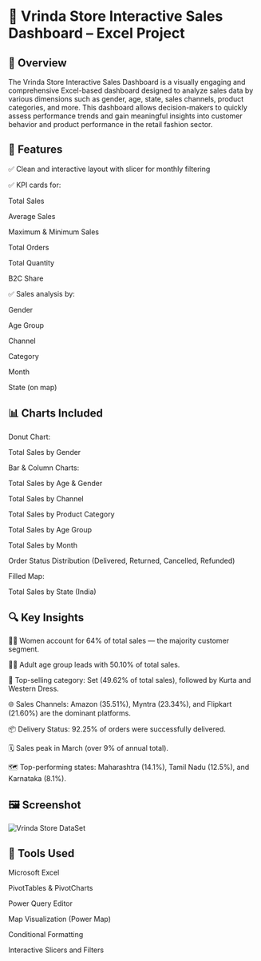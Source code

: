 # 👗 Vrinda Store Interactive Sales Dashboard – Excel Project

## 📝 Overview
The Vrinda Store Interactive Sales Dashboard is a visually engaging and comprehensive Excel-based dashboard designed to analyze sales data by various dimensions such as gender, age, state, sales channels, product categories, and more. This dashboard allows decision-makers to quickly assess performance trends and gain meaningful insights into customer behavior and product performance in the retail fashion sector.

## 🌟 Features
✅ Clean and interactive layout with slicer for monthly filtering

✅ KPI cards for:

Total Sales

Average Sales

Maximum & Minimum Sales

Total Orders

Total Quantity

B2C Share

✅ Sales analysis by:

Gender

Age Group

Channel

Category

Month

State (on map)

## 📊 Charts Included
Donut Chart:

Total Sales by Gender

Bar & Column Charts:

Total Sales by Age & Gender

Total Sales by Channel

Total Sales by Product Category

Total Sales by Age Group

Total Sales by Month

Order Status Distribution (Delivered, Returned, Cancelled, Refunded)

Filled Map:

Total Sales by State (India)

## 🔍 Key Insights
👩‍🦰 Women account for 64% of total sales — the majority customer segment.

🧑‍🦱 Adult age group leads with 50.10% of total sales.

🛒 Top-selling category: Set (49.62% of total sales), followed by Kurta and Western Dress.

🌐 Sales Channels: Amazon (35.51%), Myntra (23.34%), and Flipkart (21.60%) are the dominant platforms.

📦 Delivery Status: 92.25% of orders were successfully delivered.

🗓️ Sales peak in March (over 9% of annual total).

🗺️ Top-performing states: Maharashtra (14.1%), Tamil Nadu (12.5%), and Karnataka (8.1%).

## 🖼️ Screenshot
![Vrinda Store DataSet](https://github.com/user-attachments/assets/6457e7e1-26bb-44a6-826c-dd94c7f82038)

## 📎 Tools Used
Microsoft Excel

PivotTables & PivotCharts

Power Query Editor

Map Visualization (Power Map)

Conditional Formatting

Interactive Slicers and Filters
